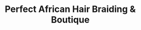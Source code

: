 ---
title: "Perfect African Hair Braiding & Boutique"
url: /woodruff/perfect-african-hair-braiding-and-boutique/
shop: hairdresser
---